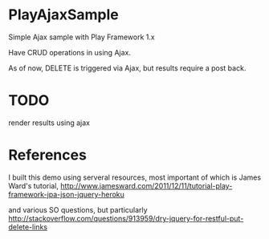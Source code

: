PlayAjaxSample
==============

Simple Ajax sample with Play Framework 1.x

Have CRUD operations in using Ajax.

As of now, DELETE is triggered via Ajax, but results require a post back.


TODO
====
render results using ajax


References
====
I built this demo using serveral resources, most important of which is James Ward's tutorial,
http://www.jamesward.com/2011/12/11/tutorial-play-framework-jpa-json-jquery-heroku

and various SO questions, but particularly http://stackoverflow.com/questions/913959/dry-jquery-for-restful-put-delete-links